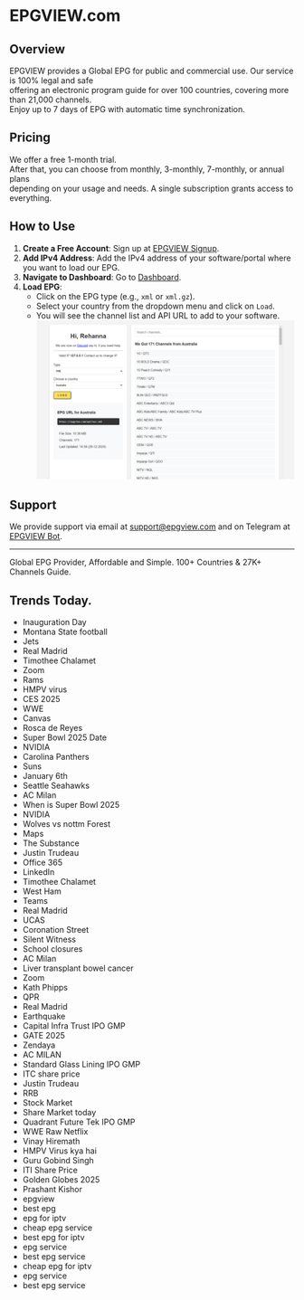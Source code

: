 # EPGVIEW.com



## Overview
EPGVIEW provides a Global EPG for public and commercial use. Our service is 100% legal and safe\
offering an electronic program guide for over 100 countries, covering more than 21,000 channels.\
Enjoy up to 7 days of EPG with automatic time synchronization.

## Pricing
We offer a free 1-month trial. \
After that, you can choose from monthly, 3-monthly, 7-monthly, or annual plans \
depending on your usage and needs. A single subscription grants access to everything.

## How to Use
1. **Create a Free Account**: Sign up at [EPGVIEW Signup](https://epgview.com/signup.php).
2. **Add IPv4 Address**: Add the IPv4 address of your software/portal where you want to load our EPG.
3. **Navigate to Dashboard**: Go to [Dashboard](https://epgview.com/dashboard.php).
4. **Load EPG**:
   - Click on the EPG type (e.g., `xml` or `xml.gz`).
   - Select your country from the dropdown menu and click on `Load`.
   - You will see the channel list and API URL to add to your software.
![EPGVIEW](img/dashboard.png)
## Support
We provide support via email at [support@epgview.com](mailto:support@epgview.com) and on Telegram at [EPGVIEW Bot](https://t.me/epgview_bot).

---

Global EPG Provider, Affordable and Simple. 100+ Countries & 27K+ Channels Guide.

## Trends Today.

- Inauguration Day
- Montana State football
- Jets
- Real Madrid
- Timothee Chalamet
- Zoom
- Rams
- HMPV virus
- CES 2025
- WWE
- Canvas
- Rosca de Reyes
- Super Bowl 2025 Date
- NVIDIA
- Carolina Panthers
- Suns
- January 6th
- Seattle Seahawks
- AC Milan
- When is Super Bowl 2025
- NVIDIA
- Wolves vs nottm Forest
- Maps
- The Substance
- Justin Trudeau
- Office 365
- LinkedIn
- Timothee Chalamet
- West Ham
- Teams
- Real Madrid
- UCAS
- Coronation Street
- Silent Witness
- School closures
- AC Milan
- Liver transplant bowel cancer
- Zoom
- Kath Phipps
- QPR
- Real Madrid
- Earthquake
- Capital Infra Trust IPO GMP
- GATE 2025
- Zendaya
- AC MILAN
- Standard Glass Lining IPO GMP
- ITC share price
- Justin Trudeau
- RRB
- Stock Market
- Share Market today
- Quadrant Future Tek IPO GMP
- WWE Raw Netflix
- Vinay Hiremath
- HMPV Virus kya hai
- Guru Gobind Singh
- ITI Share Price
- Golden Globes 2025
- Prashant Kishor
- epgview
- best epg
- epg for iptv
- cheap epg service
- best epg for iptv
- epg service
- best epg service
- cheap epg for iptv
- epg service
- best epg service
